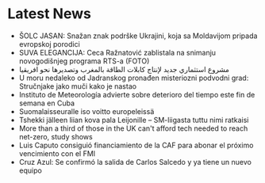 # Latest News
-  ŠOLC JASAN: Snažan znak podrške Ukrajini, koja sa Moldavijom pripada evropskoj porodici
-  SUVA ELEGANCIJA: Ceca Ražnatović zablistala na snimanju novogodišnjeg programa RTS-a (FOTO)
-  مشروع استثماري جديد لإنتاج كابلات الطاقة بالمغرب وتصديرها نحو افريقيا
-  U moru nedaleko od Jadranskog pronađen misteriozni podvodni grad: Stručnjake jako muči kako je nastao
-  Instituto de Meteorología advierte sobre deterioro del tiempo este fin de semana en Cuba
-  Suomalaisseuralle iso voitto europeleissä
-  Tshekki jälleen liian kova pala Leijonille – SM-liigasta tuttu nimi ratkaisi
-  More than a third of those in the UK can't afford tech needed to reach net-zero, study shows
-  Luis Caputo consiguió financiamiento de la CAF para abonar el próximo vencimiento con el FMI
-  Cruz Azul: Se confirmó la salida de Carlos Salcedo y ya tiene un nuevo equipo
